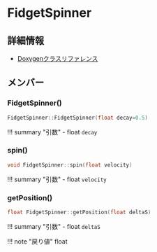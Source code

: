 # FidgetSpinner



## 詳細情報

- [Doxygenクラスリファレンス](https://lang-ship.com/reference/Arduino/1.8.9/class_fidget_spinner.html)

## メンバー

### FidgetSpinner()



```c
FidgetSpinner::FidgetSpinner(float decay=0.5)
```

!!! summary "引数"
	- float `decay` 



### spin()



```c
void FidgetSpinner::spin(float velocity)
```

!!! summary "引数"
	- float `velocity` 



### getPosition()



```c
float FidgetSpinner::getPosition(float deltaS)
```

!!! summary "引数"
	- float `deltaS` 

!!! note "戻り値"
	float




